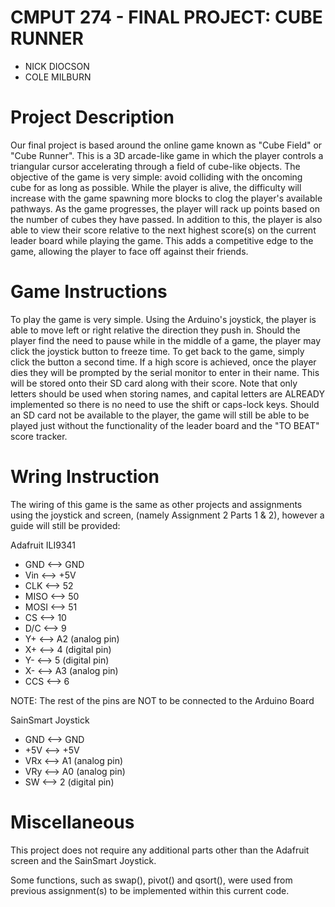
# CMPUT 274 - FINAL PROJECT: CUBE RUNNER

- NICK DIOCSON
- COLE MILBURN


# Project Description

Our final project is based around the online game known as "Cube Field" or "Cube Runner". This is a
3D arcade-like game in which the player controls a triangular cursor accelerating through a field of
cube-like objects. The objective of the game is very simple: avoid colliding with the oncoming cube
for as long as possible. While the player is alive, the difficulty will increase with the game spawning
more blocks to clog the player's available pathways. As the game progresses, the player will rack up
points based on the number of cubes they have passed. In addition to this, the player is also able to
view their score relative to the next highest score(s) on the current leader board while playing the
game. This adds a competitive edge to the game, allowing the player to face off against their friends.


# Game Instructions

To play the game is very simple. Using the Arduino's joystick, the player is able to move left or right
relative the direction they push in. Should the player find the need to pause while in the middle of
a game, the player may click the joystick button to freeze time. To get back to the game, simply click the
button a second time. If a high score is achieved, once the player dies they will be prompted by the serial
monitor to enter in their name. This will be stored onto their SD card along with their score. Note that only
letters should be used when storing names, and capital letters are ALREADY implemented so there is no need to
use the shift or caps-lock keys. Should an SD card not be available to the player, the game will still be able
to be played just without the functionality of the leader board and the "TO BEAT" score tracker.


# Wring Instruction

The wiring of this game is the same as other projects and assignments using the joystick and screen,
(namely Assignment 2 Parts 1 & 2), however a guide will still be provided:

Adafruit ILI9341
- GND  <--> GND
- Vin  <--> +5V
- CLK  <--> 52
- MISO <--> 50
- MOSI <--> 51
- CS 	 <--> 10
- D/C  <--> 9
- Y+ 	 <--> A2 (analog pin)
- X+   <--> 4  (digital pin)
- Y-   <--> 5  (digital pin)
- X-   <--> A3 (analog pin)
- CCS  <--> 6

NOTE: The rest of the pins are NOT to be connected to the Arduino Board

SainSmart Joystick
- GND <--> GND
- +5V <--> +5V
- VRx	<--> A1 (analog pin)
- VRy <--> A0 (analog pin)
- SW  <--> 2 (digital pin)


# Miscellaneous

This project does not require any additional parts other than the Adafruit screen and the SainSmart Joystick.

Some functions, such as swap(), pivot() and qsort(), were used from previous assignment(s) to be implemented
within this current code.

